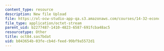 ```yaml
---
content_type: resource
description: New file Upload
file: https://ol-ocw-studio-app-qa.s3.amazonaws.com/courses/14-32-econometrics-spring-2007/b043654b03fecb4dfeed99bf9a5572d1_oct84.sas7bdat
file_type: application/octet-stream
parent_uid: b2277487-1410-4823-6587-691fcba48ac5
resourcetype: Other
title: oct84.sas7bdat
uid: b043654b-03fe-cb4d-feed-99bf9a5572d1
---
```

